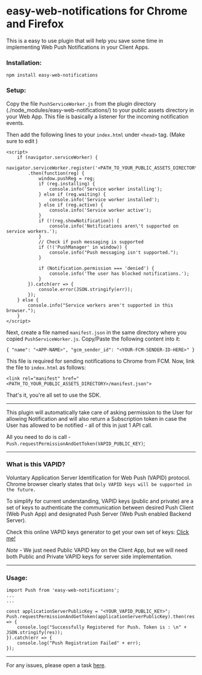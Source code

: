 # easy-web-notifications for Chrome and Firefox

This is a easy to use plugin that will help you save some time in implementing Web Push Notifications in your Client Apps. 


### Installation:

`npm install easy-web-notifications`

### Setup:

Copy the file `PushServiceWorker.js` from the plugin directory (./node_modules/easy-web-notifications/) to your public assets directory in your Web App. This file is basically a listener for the incoming notification events.

Then add the following lines to your `index.html` under `<head>` tag. (Make sure to edit )

```
<script>
    if (navigator.serviceWorker) { 
        navigator.serviceWorker.register('<PATH_TO_YOUR_PUBLIC_ASSETS_DIRECTORY>/PushServiceWorker.js')
        .then(function(reg) {
            window.pushReg = reg;
            if (reg.installing) {
                console.info('Service worker installing');
            } else if (reg.waiting) {
                console.info('Service worker installed');
            } else if (reg.active) {
                console.info('Service worker active');
            }
            if (!(reg.showNotification)) {
                console.info('Notifications aren\'t supported on service workers.');
            }
            // Check if push messaging is supported
            if (!('PushManager' in window)) {
                console.info("Push messaging isn't supported.");
            }

            if (Notification.permission === 'denied') {
                console.info('The user has blocked notifications.');
            }
        }).catch(err => {
            console.error(JSON.stringify(err));
        });
    } else {
        console.info("Service workers aren't supported in this browser.");
    }
</script>
```

Next, create a file named `manifest.json` in the same directory where you copied `PushServiceWorker.js`. Copy/Paste the following content into it:

```
{ "name": "<APP-NAME>", "gcm_sender_id": "<YOUR-FCM-SENDER-ID-HERE>" }
```
This file is required for sending notifications to Chrome from FCM. Now, link the file to `index.html` as follows:

```
<link rel="manifest" href="<PATH_TO_YOUR_PUBLIC_ASSETS_DIRECTORY>/manifest.json">
```
That's it, you're all set to use the SDK.

--- 
This plugin will automatically take care of asking permission to the User for allowing Notification and will also return a Subscription token in case the User has allowed to be notified - all of this in just 1 API call.

All you need to do is call - `Push.requestPermissionAndGetToken(VAPID_PUBLIC_KEY)`;

---

### What is this VAPID?

Voluntary Application Server Identification for Web Push (VAPID) protocol. Chrome browser clearly states that 
`Only VAPID keys will be supported in the future.` 

To simplify for current understanding, VAPID keys (public and private) are a set of keys to authenticate the communication between desired Push Client (Web Push App) and designated Push Server (Web Push enabled Backend Server). 

Check this online VAPID keys generator to get your own set of keys: [Click me!](https://tools.reactpwa.com/vapid)

*Note* - We just need Public VAPID key on the Client App, but we will need both Public and Private VAPID keys for server side implementation.

---

### Usage:

```
import Push from 'easy-web-notifications';
...
...

const applicationServerPublicKey = "<YOUR_VAPID_PUBLIC_KEY>";
Push.requestPermissionAndGetToken(applicationServerPublicKey).then(res => {
    console.log("Successfully Registered for Push. Token is : \n" + JSON.stringify(res));
}).catch(err => {
    console.log("Push Registration Failed" + err);
});

```

---

For any issues, please open a task [here](https://github.com/iyashsoni/easy-web-notifications/issues).